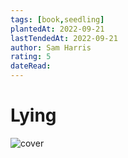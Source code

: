 ```yaml
---
tags: [book,seedling]
plantedAt: 2022-09-21
lastTendedAt: 2022-09-21
author: Sam Harris
rating: 5
dateRead: 
---
```


# Lying

![cover](https://i.gr-assets.com/images/S/compressed.photo.goodreads.com/books/1440069862l/18869177._SX318_.jpg)
